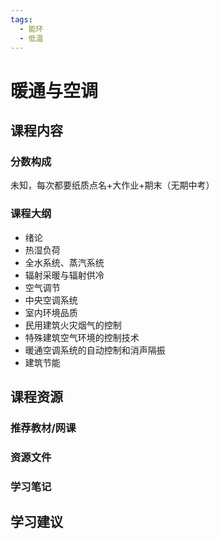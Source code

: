 ```yaml
---
tags:
  - 能环
  - 低温
---
```


# 暖通与空调

## 课程内容

### 分数构成

未知，每次都要纸质点名+大作业+期末（无期中考）

### 课程大纲

- 绪论
- 热湿负荷
- 全水系统、蒸汽系统
- 辐射采暖与辐射供冷
- 空气调节
- 中央空调系统
- 室内环境品质
- 民用建筑火灾烟气的控制
- 特殊建筑空气环境的控制技术
- 暖通空调系统的自动控制和消声隔振
- 建筑节能

## 课程资源

### 推荐教材/网课

### 资源文件


### 学习笔记

## 学习建议








